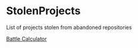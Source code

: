 # StolenProjects
List of projects stolen from abandoned repositories

<a href="https://larvichee.github.io/StolenProjects/HoG/Battlecalc.html">Battle Calculator</a>

